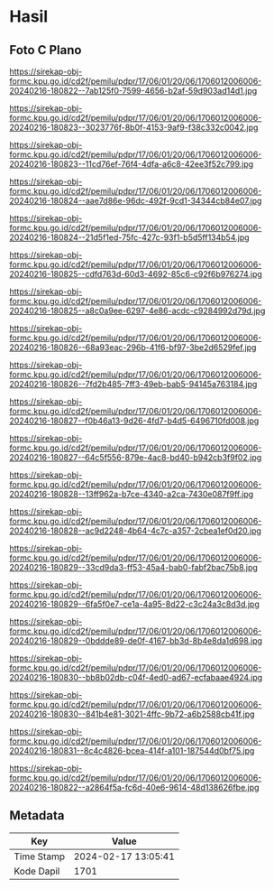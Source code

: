 # Hasil

## Foto C Plano

https://sirekap-obj-formc.kpu.go.id/cd2f/pemilu/pdpr/17/06/01/20/06/1706012006006-20240216-180822--7ab125f0-7599-4656-b2af-59d903ad14d1.jpg

https://sirekap-obj-formc.kpu.go.id/cd2f/pemilu/pdpr/17/06/01/20/06/1706012006006-20240216-180823--3023776f-8b0f-4153-9af9-f38c332c0042.jpg

https://sirekap-obj-formc.kpu.go.id/cd2f/pemilu/pdpr/17/06/01/20/06/1706012006006-20240216-180823--11cd76ef-76f4-4dfa-a6c8-42ee3f52c799.jpg

https://sirekap-obj-formc.kpu.go.id/cd2f/pemilu/pdpr/17/06/01/20/06/1706012006006-20240216-180824--aae7d86e-96dc-492f-9cd1-34344cb84e07.jpg

https://sirekap-obj-formc.kpu.go.id/cd2f/pemilu/pdpr/17/06/01/20/06/1706012006006-20240216-180824--21d5f1ed-75fc-427c-93f1-b5d5ff134b54.jpg

https://sirekap-obj-formc.kpu.go.id/cd2f/pemilu/pdpr/17/06/01/20/06/1706012006006-20240216-180825--cdfd763d-60d3-4692-85c6-c92f6b976274.jpg

https://sirekap-obj-formc.kpu.go.id/cd2f/pemilu/pdpr/17/06/01/20/06/1706012006006-20240216-180825--a8c0a9ee-6297-4e86-acdc-c9284992d79d.jpg

https://sirekap-obj-formc.kpu.go.id/cd2f/pemilu/pdpr/17/06/01/20/06/1706012006006-20240216-180826--68a93eac-296b-41f6-bf97-3be2d6529fef.jpg

https://sirekap-obj-formc.kpu.go.id/cd2f/pemilu/pdpr/17/06/01/20/06/1706012006006-20240216-180826--7fd2b485-7ff3-49eb-bab5-94145a763184.jpg

https://sirekap-obj-formc.kpu.go.id/cd2f/pemilu/pdpr/17/06/01/20/06/1706012006006-20240216-180827--f0b46a13-9d26-4fd7-b4d5-6496710fd008.jpg

https://sirekap-obj-formc.kpu.go.id/cd2f/pemilu/pdpr/17/06/01/20/06/1706012006006-20240216-180827--64c5f556-879e-4ac8-bd40-b942cb3f9f02.jpg

https://sirekap-obj-formc.kpu.go.id/cd2f/pemilu/pdpr/17/06/01/20/06/1706012006006-20240216-180828--13ff962a-b7ce-4340-a2ca-7430e087f9ff.jpg

https://sirekap-obj-formc.kpu.go.id/cd2f/pemilu/pdpr/17/06/01/20/06/1706012006006-20240216-180828--ac9d2248-4b64-4c7c-a357-2cbea1ef0d20.jpg

https://sirekap-obj-formc.kpu.go.id/cd2f/pemilu/pdpr/17/06/01/20/06/1706012006006-20240216-180829--33cd9da3-ff53-45a4-bab0-fabf2bac75b8.jpg

https://sirekap-obj-formc.kpu.go.id/cd2f/pemilu/pdpr/17/06/01/20/06/1706012006006-20240216-180829--6fa5f0e7-ce1a-4a95-8d22-c3c24a3c8d3d.jpg

https://sirekap-obj-formc.kpu.go.id/cd2f/pemilu/pdpr/17/06/01/20/06/1706012006006-20240216-180829--0bddde89-de0f-4167-bb3d-8b4e8da1d698.jpg

https://sirekap-obj-formc.kpu.go.id/cd2f/pemilu/pdpr/17/06/01/20/06/1706012006006-20240216-180830--bb8b02db-c04f-4ed0-ad67-ecfabaae4924.jpg

https://sirekap-obj-formc.kpu.go.id/cd2f/pemilu/pdpr/17/06/01/20/06/1706012006006-20240216-180830--841b4e81-3021-4ffc-9b72-a6b2588cb41f.jpg

https://sirekap-obj-formc.kpu.go.id/cd2f/pemilu/pdpr/17/06/01/20/06/1706012006006-20240216-180831--8c4c4826-bcea-414f-a101-187544d0bf75.jpg

https://sirekap-obj-formc.kpu.go.id/cd2f/pemilu/pdpr/17/06/01/20/06/1706012006006-20240216-180822--a2864f5a-fc6d-40e6-9614-48d138626fbe.jpg


## Metadata

| Key        | Value               |
| ---------- | ------------------- |
| Time Stamp | 2024-02-17 13:05:41 |
| Kode Dapil | 1701                |



